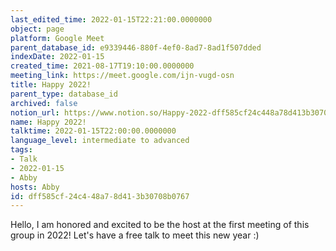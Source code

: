 ```yaml
---
last_edited_time: 2022-01-15T22:21:00.0000000
object: page
platform: Google Meet
parent_database_id: e9339446-880f-4ef0-8ad7-8ad1f507dded
indexDate: 2022-01-15
created_time: 2021-08-17T19:10:00.0000000
meeting_link: https://meet.google.com/ijn-vugd-osn
title: Happy 2022!
parent_type: database_id
archived: false
notion_url: https://www.notion.so/Happy-2022-dff585cf24c448a78d413b30708b0767
name: Happy 2022!
talktime: 2022-01-15T22:00:00.0000000
language_level: intermediate to advanced
tags:
- Talk
- 2022-01-15
- Abby
hosts: Abby
id: dff585cf-24c4-48a7-8d41-3b30708b0767
---
```


Hello, I am honored and excited to be the host at the first meeting of this group in 2022! Let's have a free talk to meet this new year :)






